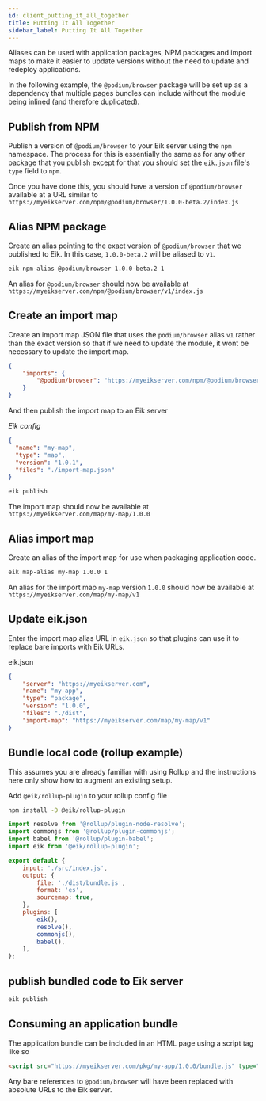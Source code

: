 ```yaml
---
id: client_putting_it_all_together
title: Putting It All Together
sidebar_label: Putting It All Together
---
```


Aliases can be used with application packages, NPM packages and import maps to make it easier to update versions without the need to update and redeploy applications.

In the following example, the `@podium/browser` package will be set up as a dependency that multiple pages bundles can include without the module being inlined (and therefore duplicated).

## Publish from NPM

Publish a version of `@podium/browser` to your Eik server using the `npm` namespace. The process for this is essentially the same as for any other package that you publish except for that you should set the `eik.json` file's `type` field to `npm`.

Once you have done this, you should have a version of `@podium/browser` available at a URL similar to `https://myeikserver.com/npm/@podium/browser/1.0.0-beta.2/index.js`

## Alias NPM package

Create an alias pointing to the exact version of `@podium/browser` that we published to Eik. In this case, `1.0.0-beta.2` will be aliased to `v1`.

```sh
eik npm-alias @podium/browser 1.0.0-beta.2 1
```

An alias for `@podium/browser` should now be available at `https://myeikserver.com/npm/@podium/browser/v1/index.js`

## Create an import map

Create an import map JSON file that uses the `podium/browser` alias `v1` rather than the exact version so that if we need to update the module, it wont be necessary to update the import map.

```json
{
    "imports": {
        "@podium/browser": "https://myeikserver.com/npm/@podium/browser/v1/index.js"
    }
}
```

And then publish the import map to an Eik server

_Eik config_

```json
{
  "name": "my-map",
  "type": "map",
  "version": "1.0.1",
  "files": "./import-map.json"
}
```

```sh
eik publish
```

The import map should now be available at `https://myeikserver.com/map/my-map/1.0.0`

## Alias import map

Create an alias of the import map for use when packaging application code.

```sh
eik map-alias my-map 1.0.0 1
```

An alias for the import map `my-map` version `1.0.0` should now be available at `https://myeikserver.com/map/my-map/v1`

## Update eik.json

Enter the import map alias URL in `eik.json` so that plugins can use it to replace bare imports with Eik URLs.

eik.json
```json
{
    "server": "https://myeikserver.com",
    "name": "my-app",
    "type": "package",
    "version": "1.0.0",
    "files": "./dist",
    "import-map": "https://myeikserver.com/map/my-map/v1"
}
```

## Bundle local code (rollup example)

This assumes you are already familiar with using Rollup and the instructions here only show how to augment an existing setup.

Add `@eik/rollup-plugin` to your rollup config file

```sh
npm install -D @eik/rollup-plugin
```

```js
import resolve from '@rollup/plugin-node-resolve';
import commonjs from '@rollup/plugin-commonjs';
import babel from '@rollup/plugin-babel';
import eik from '@eik/rollup-plugin';

export default {
    input: './src/index.js',
    output: {
        file: './dist/bundle.js',
        format: 'es',
        sourcemap: true,
    },
    plugins: [
        eik(),
        resolve(),
        commonjs(),
        babel(),
    ],
};
```

## publish bundled code to Eik server

```sh
eik publish
```

## Consuming an application bundle

The application bundle can be included in an HTML page using a script tag like so

```html
<script src="https://myeikserver.com/pkg/my-app/1.0.0/bundle.js" type="module" defer></script>
```

Any bare references to `@podium/browser` will have been replaced with absolute URLs to the Eik server.